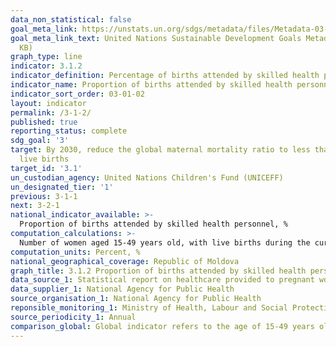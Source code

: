 ```yaml
---
data_non_statistical: false
goal_meta_link: https://unstats.un.org/sdgs/metadata/files/Metadata-03-01-02.pdf
goal_meta_link_text: United Nations Sustainable Development Goals Metadata (PDF 374
  KB)
graph_type: line
indicator: 3.1.2
indicator_definition: Percentage of births attended by skilled health personnel
indicator_name: Proportion of births attended by skilled health personnel
indicator_sort_order: 03-01-02
layout: indicator
permalink: /3-1-2/
published: true
reporting_status: complete
sdg_goal: '3'
target: By 2030, reduce the global maternal mortality ratio to less than 70 per 100,000
  live births
target_id: '3.1'
un_custodian_agency: United Nations Children's Fund (UNICEFF)
un_designated_tier: '1'
previous: 3-1-1
next: 3-2-1
national_indicator_available: >-
  Proportion of births attended by skilled health personnel, %
computation_calculations: >-
  Number of women aged 15-49 years old, with live births during the current year, assisted by skilled health personnel during the delivery (doctors, nurses, midwives) out of the total number of women aged 15-49 years old with live births during the year of reference  * 100.
computation_units: Percent, %
national_geographical_coverage: Republic of Moldova
graph_title: 3.1.2 Proportion of births attended by skilled health personnel, % 
data_source_1: Statistical report on healthcare provided to pregnant women 
data_supplier_1: National Agency for Public Health
source_organisation_1: National Agency for Public Health
reponsible_monitoring_1: Ministry of Health, Labour and Social Protection
source_periodicity_1: Annual
comparison_global: Global indicator refers to the age of 15-49 years old.
---
```

